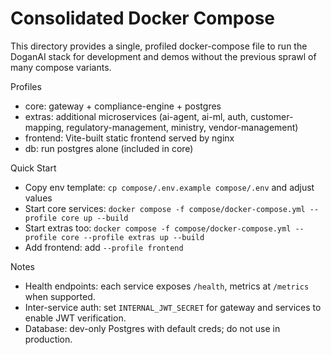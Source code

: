 # Consolidated Docker Compose

This directory provides a single, profiled docker-compose file to run the DoganAI stack for development and demos without the previous sprawl of many compose variants.

Profiles
- core: gateway + compliance-engine + postgres
- extras: additional microservices (ai-agent, ai-ml, auth, customer-mapping, regulatory-management, ministry, vendor-management)
- frontend: Vite-built static frontend served by nginx
- db: run postgres alone (included in core)

Quick Start
- Copy env template: `cp compose/.env.example compose/.env` and adjust values
- Start core services: `docker compose -f compose/docker-compose.yml --profile core up --build`
- Start extras too: `docker compose -f compose/docker-compose.yml --profile core --profile extras up --build`
- Add frontend: add `--profile frontend`

Notes
- Health endpoints: each service exposes `/health`, metrics at `/metrics` when supported.
- Inter-service auth: set `INTERNAL_JWT_SECRET` for gateway and services to enable JWT verification.
- Database: dev-only Postgres with default creds; do not use in production.

